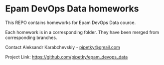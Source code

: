 # Epam DevOps Data homeworks
This REPO contains homeworks for Epam DevOps Data cource.   

Each homework is in a corresponding folder. They have been merged from corresponding branches.


Contact
Aleksandr Karabchevskiy - pipetky@gmail.com

Project Link: https://github.com/pipetky/epam_devops_data
